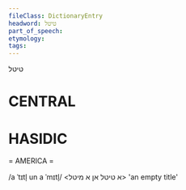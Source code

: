 ```yaml
---
fileClass: DictionaryEntry
headword: טיטל
part_of_speech: 
etymology: 
tags: 
---
```

טיטל

CENTRAL
========

HASIDIC
=======
= AMERICA = 

/a ˈtɪtl̩ un a ˈmɪtl̩/ <א טיטל אן א מיטל> 'an empty title'